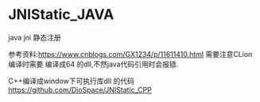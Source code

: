 # JNIStatic_JAVA
 java jni 静态注册

参考资料:https://www.cnblogs.com/GX1234/p/11611410.html
需要注意CLion编译时需要 编译成64 的dll,不然java代码引用时会报错.

C++编译成window下可执行库dll 的代码
https://github.com/DioSpace/JNIStatic_CPP
